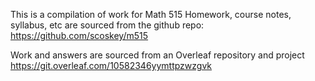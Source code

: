 This is a compilation of work for Math 515
Homework, course notes, syllabus, etc are sourced from the github repo:
https://github.com/scoskey/m515

Work and answers are sourced from an Overleaf repository and project
https://git.overleaf.com/10582346yymttpzwzgvk
